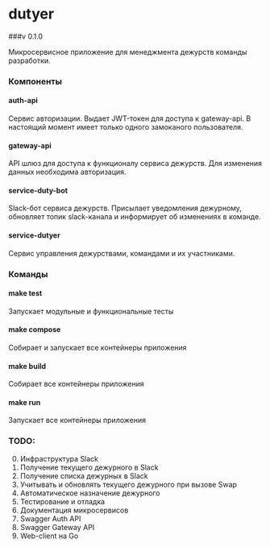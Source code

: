 # dutyer
###v 0.1.0

Микросервисное приложение для менеджмента дежурств команды разработки. 

### Компоненты

#### auth-api 
Сервис авторизации. Выдает JWT-токен для доступа к gateway-api. В настоящий момент имеет только одного замоканого
пользователя.

#### gateway-api 
API шлюз для доступа к функционалу сервиса дежурств. Для изменения данных необходима авторизация.

#### service-duty-bot
Slack-бот сервиса дежурств. Присылает уведомления дежурному, обновляет топик slack-канала и информирует об изменениях 
в команде.

#### service-dutyer
Сервис управления дежурствами, командами и их участниками.

### Команды

#### make test
Запускает модульные и функциональные тесты

#### make compose
Собирает и запускает все контейнеры приложения

#### make build
Собирает все контейнеры приложения

#### make run
Запускает все контейнеры приложения 

### TODO:

0. Инфраструктура Slack
0. Получение текущего дежурного в Slack
0. Получение списка дежурных в Slack
0. Учитывать и обновлять текущего дежурного при вызове Swap
0. Автоматическое назначение дежурного
0. Тестирование и отладка
0. Документация микросервисов
0. Swagger Auth API
0. Swagger Gateway API
0. Web-client на Go